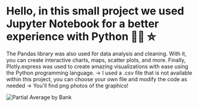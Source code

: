 # Hello, in this small project we used Jupyter Notebook for a better experience with Python 🐍🐍 ⛥
The Pandas library was also used for data analysis and cleaning. 
With it, you can create interactive charts, maps, scatter plots, and more.
Finally, Plotly.express was used to create amazing visualizations with ease using the Python programming language.
-> I used a .csv file that is not available within this project, you can choose your own file and modify the code as needed
-> You'll find png photos of the graphics!

![Partial Average by Bank](https://github.com/nicholetzs/PythonAnalysis/blob/master/images/Partial%20average%20by%20bank)

